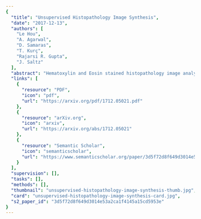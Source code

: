 ```yaml
---
{
  "title": "Unsupervised Histopathology Image Synthesis",
  "date": "2017-12-13",
  "authors": [
    "Le Hou",
    "A. Agarwal",
    "D. Samaras",
    "T. Kurç",
    "Rajarsi R. Gupta",
    "J. Saltz"
  ],
  "abstract": "Hematoxylin and Eosin stained histopathology image analysis is essential for the diagnosis and study of complicated diseases such as cancer. Existing state-of-the-art approaches demand extensive amount of supervised training data from trained pathologists. In this work we synthesize in an unsupervised manner, large histopathology image datasets, suitable for supervised training tasks. We propose a unified pipeline that: a) generates a set of initial synthetic histopathology images with paired information about the nuclei such as segmentation masks; b) refines the initial synthetic images through a Generative Adversarial Network (GAN) to reference styles; c) trains a task-specific CNN and boosts the performance of the task-specific CNN with on-the-fly generated adversarial examples. Our main contribution is that the synthetic images are not only realistic, but also representative (in reference styles) and relatively challenging for training task-specific CNNs. We test our method for nucleus segmentation using images from four cancer types. When no supervised data exists for a cancer type, our method without supervision cost significantly outperforms supervised methods which perform across-cancer generalization. Even when supervised data exists for all cancer types, our approach without supervision cost performs better than supervised methods.",
  "links": [
    {
      "resource": "PDF",
      "icon": "pdf",
      "url": "https://arxiv.org/pdf/1712.05021.pdf"
    },
    {
      "resource": "arXiv.org",
      "icon": "arxiv",
      "url": "https://arxiv.org/abs/1712.05021"
    },
    {
      "resource": "Semantic Scholar",
      "icon": "semanticscholar",
      "url": "https://www.semanticscholar.org/paper/3d5f72d8f649d3014e53a2ca1f4145a15cd5953e"
    }
  ],
  "supervision": [],
  "tasks": [],
  "methods": [],
  "thumbnail": "unsupervised-histopathology-image-synthesis-thumb.jpg",
  "card": "unsupervised-histopathology-image-synthesis-card.jpg",
  "s2_paper_id": "3d5f72d8f649d3014e53a2ca1f4145a15cd5953e"
}
---
```


